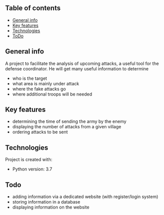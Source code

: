 ## Table of contents
* [General info](#general-info)
* [Key features](#Key-features)
* [Technologies](#technologies)
* [ToDo](#Todo)

## General info
A project to facilitate the analysis of upcoming attacks, a useful tool for the defense coordinator.
He will get many useful information to determine
- who is the target
- what area is mainly under attack
- where the fake attacks go
- where additional troops will be needed

## Key features
- determining the time of sending the army by the enemy
- displaying the number of attacks from a given village
- ordering attacks to be sent
	
## Technologies
Project is created with:
- Python version: 3.7
	
## Todo
- adding information via a dedicated website (with register/login system)
- storing information in a database
- displaying information on the website

